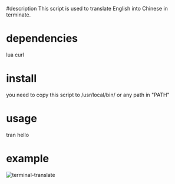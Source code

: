 #description
This script is used to translate English into Chinese in terminate.

# dependencies
lua
curl

# install
you need to copy this script to /usr/local/bin/ or any path in "PATH"

# usage
tran hello

# example
![terminal-translate](http://huanming-blog.qiniudn.com/ternimal-translate.png)

